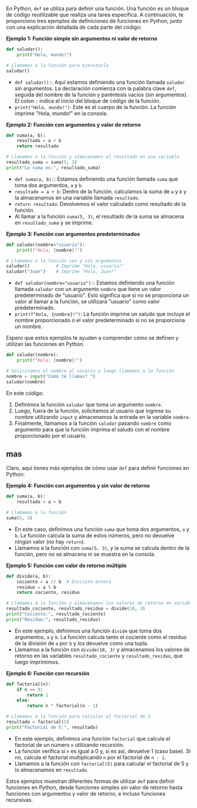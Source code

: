 En Python, `def` se utiliza para definir una función. Una función es un bloque de código reutilizable que realiza una tarea específica. A continuación, te proporciono tres ejemplos de definiciones de funciones en Python, junto con una explicación detallada de cada parte del código:

**Ejemplo 1: Función simple sin argumentos ni valor de retorno**

```python
def saludar():
    print("Hola, mundo!")

# Llamamos a la función para ejecutarla
saludar()
```

- `def saludar():`: Aquí estamos definiendo una función llamada `saludar` sin argumentos. La declaración comienza con la palabra clave `def`, seguida del nombre de la función y paréntesis vacíos (sin argumentos). El colon `:` indica el inicio del bloque de código de la función.
- `print("Hola, mundo!")`: Este es el cuerpo de la función. La función imprime "Hola, mundo!" en la consola.

**Ejemplo 2: Función con argumentos y valor de retorno**

```python
def suma(a, b):
    resultado = a + b
    return resultado

# Llamamos a la función y almacenamos el resultado en una variable
resultado_suma = suma(5, 3)
print("La suma es:", resultado_suma)
```

- `def suma(a, b):`: Estamos definiendo una función llamada `suma` que toma dos argumentos, `a` y `b`.
- `resultado = a + b`: Dentro de la función, calculamos la suma de `a` y `b` y la almacenamos en una variable llamada `resultado`.
- `return resultado`: Devolvemos el valor calculado como resultado de la función.
- Al llamar a la función `suma(5, 3)`, el resultado de la suma se almacena en `resultado_suma` y se imprime.

**Ejemplo 3: Función con argumentos predeterminados**

```python
def saludar(nombre="usuario"):
    print(f"Hola, {nombre}!")

# Llamamos a la función con y sin argumentos
saludar()          # Imprime "Hola, usuario!"
saludar("Juan")    # Imprime "Hola, Juan!"
```

- `def saludar(nombre="usuario"):`: Estamos definiendo una función llamada `saludar` con un argumento `nombre` que tiene un valor predeterminado de "usuario". Esto significa que si no se proporciona un valor al llamar a la función, se utilizará "usuario" como valor predeterminado.
- `print(f"Hola, {nombre}!")`: La función imprime un saludo que incluye el nombre proporcionado o el valor predeterminado si no se proporciona un nombre.

Espero que estos ejemplos te ayuden a comprender cómo se definen y utilizan las funciones en Python.

```python
def saludar(nombre):
    print(f"Hola, {nombre}!")

# Solicitamos el nombre al usuario y luego llamamos a la función
nombre = input("Como te llamas? ")
saludar(nombre)
```

En este código:

1. Definimos la función `saludar` que toma un argumento `nombre`.
2. Luego, fuera de la función, solicitamos al usuario que ingrese su nombre utilizando `input` y almacenamos la entrada en la variable `nombre`.
3. Finalmente, llamamos a la función `saludar` pasando `nombre` como argumento para que la función imprima el saludo con el nombre proporcionado por el usuario.
## mas
Claro, aquí tienes más ejemplos de cómo usar `def` para definir funciones en Python:

**Ejemplo 4: Función con argumentos y sin valor de retorno**

```python
def suma(a, b):
    resultado = a + b

# Llamamos a la función
suma(5, 3)
```

- En este caso, definimos una función `suma` que toma dos argumentos, `a` y `b`. La función calcula la suma de estos números, pero no devuelve ningún valor (no hay `return`).
- Llamamos a la función con `suma(5, 3)`, y la suma se calcula dentro de la función, pero no se almacena ni se muestra en la consola.

**Ejemplo 5: Función con valor de retorno múltiple**

```python
def divide(a, b):
    cociente = a // b  # División entera
    residuo = a % b
    return cociente, residuo

# Llamamos a la función y almacenamos los valores de retorno en variables
resultado_cociente, resultado_residuo = divide(10, 3)
print("Cociente:", resultado_cociente)
print("Residuo:", resultado_residuo)
```

- En este ejemplo, definimos una función `divide` que toma dos argumentos, `a` y `b`. La función calcula tanto el cociente como el residuo de la división de `a` por `b` y los devuelve como una tupla.
- Llamamos a la función con `divide(10, 3)` y almacenamos los valores de retorno en las variables `resultado_cociente` y `resultado_residuo`, que luego imprimimos.

**Ejemplo 6: Función con recursión**

```python
def factorial(n):
    if n == 0:
        return 1
    else:
        return n * factorial(n - 1)

# Llamamos a la función para calcular el factorial de 5
resultado = factorial(5)
print("Factorial de 5:", resultado)
```

- En este ejemplo, definimos una función `factorial` que calcula el factorial de un número `n` utilizando recursión.
- La función verifica si `n` es igual a 0 y, si es así, devuelve 1 (caso base). Si no, calcula el factorial multiplicando `n` por el factorial de `n - 1`.
- Llamamos a la función con `factorial(5)` para calcular el factorial de 5 y lo almacenamos en `resultado`.

Estos ejemplos muestran diferentes formas de utilizar `def` para definir funciones en Python, desde funciones simples sin valor de retorno hasta funciones con argumentos y valor de retorno, e incluso funciones recursivas.
